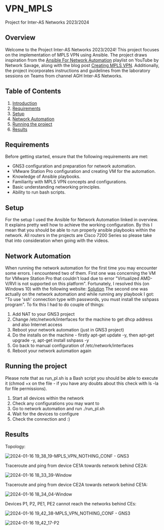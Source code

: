 # VPN_MPLS

Project for Inter-AS Networks 2023/2024

## Overview

Welcome to the Project Inter-AS Networks 2023/2024! This project focuses on the implementation of MPLS VPN using Ansible. The project draws inspiration from the [Ansible For Network Automation](https://www.youtube.com/playlist?list=PLtGnc4I6s8duzuHbTrirOEoRW5vcn6Gsh) playlist on YouTube by Network Savage, along with the blog post [Creating MPLS VPN](https://packetlife.net/blog/2011/may/16/creating-mpls-vpn/). Additionally, the project incorporates instructions and guidelines from the laboratory sessions on Teams from channel AGH Inter-AS Networks.

## Table of Contents

1. [Introduction](#introduction)
2. [Requirements](#requirements)
3. [Setup](#setup)
4. [Network Automation](#network-automation)
5. [Running the project](#running-the-project)
6. [Results](#results)
   
## Requirements

Before getting started, ensure that the following requirements are met:

- GNS3 configuration and preparation for network automation.
- VMware Station Pro configuration and creating VM for the automation.
- Knowledge of Ansible playbooks.
- Familiarity with MPLS VPN concepts and configurations.
- Basic understanding networking principles.
- Ability to run bash scripts.

## Setup

For the setup I used the Ansible for Network Automation linked in overview. It explains pretty well how to achieve the working configuration. By this I mean that you should be able to run properly ansible playbooks within the network. All routers in the projects are Cisco 7200 Series so please take that into consideration when going with the videos.

## Network Automation

When running the network automation for the first time you may encounter some errors. I encountered two of them.
First one was concerning the VM for VMware Station Pro that couldn't load due to error "Virtualized AMD-V/RVI is not supported on this platform". Fortunately, I resolved this (on Windows 10) with the following website: [Solution](https://www.makeuseof.com/how-to-fix-virtualized-amd-vrvi-is-not-supported-on-this-platform-error-on-windows-11/)
The second one was actually on the network automation and while running any playbook I got: "To use 'ssh' connection type with passwords, you must install the sshpass program". To fix this I had to do couple of things:

1) Add NAT to your GNS3 project
2) Change /etc/network/interfaces for the machine to get dhcp address and also Internet access
3) Reboot your network automation (just in GNS3 project)
4) Do the installs on the machine - firstly apt-get update -y, then apt-get upgrade -y, apt-get install sshpass -y
5) Go back to manual configuration of /etc/network/interfaces
6) Reboot your network automation again

## Running the project

Please note that as run_pl.sh is a Bash script you should be able to execute it (chmod +x on the file - if you have any doubts about this check with ls -la for file permissions).

1) Start all devices within the network
2) Check any configurations you may want to
3) Go to network automation and run ./run_pl.sh
4) Wait for the devices to configure
5) Check the connection and :)

## Results

Topology:

![2024-01-16 19_38_19-MPLS_VPN_NOTHING_CONF - GNS3](https://github.com/agnieszkowe/VPN_MPLS/assets/56120693/6ebb50db-8bb7-427d-a8dc-0a81288277c7)



Traceroute and ping from device CE1A towards network behind CE2A:

![2024-01-16 18_33_39-Window](https://github.com/agnieszkowe/VPN_MPLS/assets/56120693/62ccfa00-a336-48ec-93d0-3bdabe5afeb7)



Traceroute and ping from device CE2A towards network behind CE1A:

![2024-01-16 18_34_04-Window](https://github.com/agnieszkowe/VPN_MPLS/assets/56120693/2cf82cd9-0ce5-4343-a927-92901f91c880)


Devices P1, P2, PE1, PE2 cannot reach the networks behind CEs:

![2024-01-16 19_42_38-MPLS_VPN_NOTHING_CONF - GNS3](https://github.com/agnieszkowe/VPN_MPLS/assets/56120693/6c4f09aa-e975-431d-bf7c-ce7a48aad2fb)

![2024-01-16 19_42_17-P2](https://github.com/agnieszkowe/VPN_MPLS/assets/56120693/1cfadabd-9c0c-4a5d-8fa4-cd4c09d44389)
